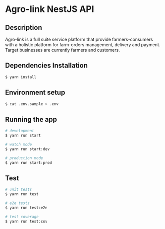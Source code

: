 # Agro-link NestJS API

## Description
Agro-link is a full suite service platform that provide farmers-consumers with a holistic platform for farm-orders management, delivery and payment. Target businesses are currently farmers and customers.
## Dependencies Installation

```bash
$ yarn install
```

## Environment setup

```bash
$ cat .env.sample > .env
```

## Running the app

```bash
# development
$ yarn run start

# watch mode
$ yarn run start:dev

# production mode
$ yarn run start:prod
```

## Test

```bash
# unit tests
$ yarn run test

# e2e tests
$ yarn run test:e2e

# test coverage
$ yarn run test:cov
```

